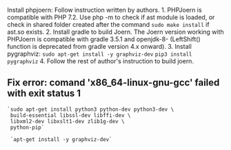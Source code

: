 Install phpjoern:
Follow instruction written by authors.
	1. PHPJoern is compatible with PHP 7.2. Use php -m to check if
	ast module is loaded, or check in shared folder created after 
	the command `sudo make install` if ast.so exists.
	2. Install gradle to build Joern. The Joern version working 
	with PHPJoern is compatible with gradle 3.5.1 and openjdk-8-
	(LeftShift() 
	function is deprecated from gradle version 4.x onward).
	3.  Install pygraphviz:
	`sudo apt-get install -y graphviz-dev`
	`pip3 install pygraphviz`
	4. Follow the rest of author's instruction to build joern.
	
## Fix error: comand 'x86_64-linux-gnu-gcc' failed with exit status 1
	`sudo apt-get install python3 python-dev python3-dev \
     build-essential libssl-dev libffi-dev \
     libxml2-dev libxslt1-dev zlib1g-dev \
     python-pip`
     
     `apt-get install -y graphviz-dev`
